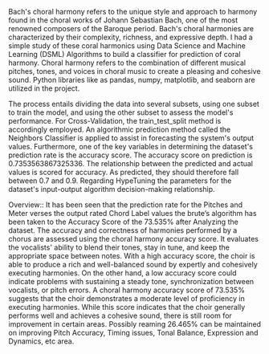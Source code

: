 Bach's choral harmony refers to the unique style and approach to harmony found in the choral works of Johann Sebastian Bach, one of the most renowned composers of the Baroque period. 
Bach's choral harmonies are characterized by their complexity, richness, and expressive depth.
I had a simple study of these coral harmonics using Data Science and Machine Learning (DSML) Algorithms to build a classifier for prediction of coral harmony.
Choral harmony refers to the combination of different musical pitches, tones, and voices in choral music to create a pleasing and cohesive sound.
Python libraries like as pandas, numpy, matplotlib, and seaborn are utilized in the project.

The process entails dividing the data into several subsets, using one subset to train the model, and using the other subset to assess the model's performance. 
For Cross-Validation, the train_test_split method is accordingly employed. An algorithmic prediction method called the Neighbors Classifier is applied to assist in forecasting the system's output values. 
Furthermore, one of the key variables in determining the dataset's prediction rate is the accuracy score. The accuracy score on prediction is 0.7353563867325336. 
The relationship between the predicted and actual values is scored for accuracy. 
As predicted, they should therefore fall between 0.7 and 0.9. Regarding HypeTuning the parameters for the dataset's input-output algorithm decision-making relationship. 





Overview:: It has been seen that the prediction rate for the Pitches and Meter verses the output rated Chord Label values the brute’s algorithm has been taken to the Accuracy Score of the 73.535% after Analyzing the dataset.
     The accuracy and correctness of harmonies performed by a chorus are assessed using the choral harmony accuracy score. 
     It evaluates the vocalists' ability to blend their tones, stay in tune, and keep the appropriate space between notes. 
     With a high accuracy score, the choir is able to produce a rich and well-balanced sound by expertly and cohesively executing harmonies. 
     On the other hand, a low accuracy score could indicate problems with sustaining a steady tone, synchronization between vocalists, or pitch errors. 
     A choral harmony accuracy score of 73.535% suggests that the choir demonstrates a moderate level of proficiency in executing harmonies. 
     While this score indicates that the choir generally performs well and achieves a cohesive sound, there is still room for improvement in certain areas.
     Possibly reaming 26.465% can be maintained on improving Pitch Accuracy, Timing issues, Tonal Balance, Expression and Dynamics, etc area.
